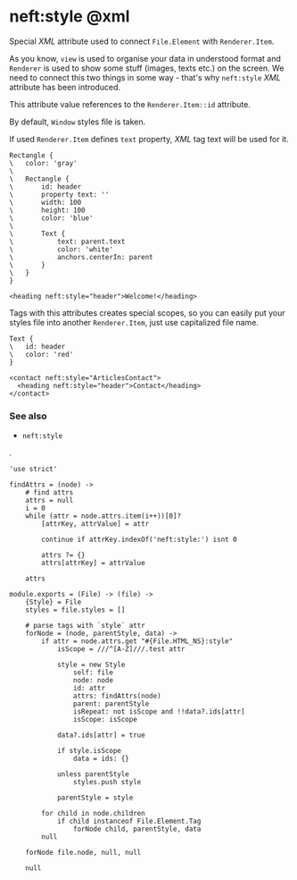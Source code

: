 neft:style @xml
===============

Special *XML* attribute used to connect `File.Element` with `Renderer.Item`.

As you know, `view` is used to organise your data in understood format and `Renderer` is
used to show some stuff (images, texts etc.) on the screen. We need to connect this two
things in some way - that's why `neft:style` *XML* attribute has been introduced.

This attribute value references to the `Renderer.Item::id` attribute.

By default, `Window` styles file is taken.

If used `Renderer.Item` defines `text` property, *XML* tag text will be used for it.

```nml,include(Window)
Rectangle {
\	color: 'gray'
\
\	Rectangle {
\		id: header
\		property text: ''
\		width: 100
\		height: 100
\		color: 'blue'
\
\		Text {
\			text: parent.text
\			color: 'white'
\			anchors.centerIn: parent
\		}
\	}
}
```

```view,example
<heading neft:style="header">Welcome!</heading>
```

Tags with this attributes creates special scopes, so you can easily put your styles file
into another `Renderer.Item`, just use capitalized file name.

```nml,include(ArticlesContact)
Text {
\	id: header
\	color: 'red'
}
```

```view,example
<contact neft:style="ArticlesContact">
  <heading neft:style="header">Contact</heading>
</contact>
```

### See also

- `neft:style`

.

	'use strict'

	findAttrs = (node) ->
		# find attrs
		attrs = null
		i = 0
		while (attr = node.attrs.item(i++))[0]?
			[attrKey, attrValue] = attr

			continue if attrKey.indexOf('neft:style:') isnt 0

			attrs ?= {}
			attrs[attrKey] = attrValue

		attrs

	module.exports = (File) -> (file) ->
		{Style} = File
		styles = file.styles = []

		# parse tags with `style` attr
		forNode = (node, parentStyle, data) ->
			if attr = node.attrs.get "#{File.HTML_NS}:style"
				isScope = ///^[A-Z]///.test attr

				style = new Style
					self: file
					node: node
					id: attr
					attrs: findAttrs(node)
					parent: parentStyle
					isRepeat: not isScope and !!data?.ids[attr]
					isScope: isScope

				data?.ids[attr] = true

				if style.isScope
					data = ids: {}

				unless parentStyle
					styles.push style

				parentStyle = style

			for child in node.children
				if child instanceof File.Element.Tag
					forNode child, parentStyle, data
			null

		forNode file.node, null, null

		null